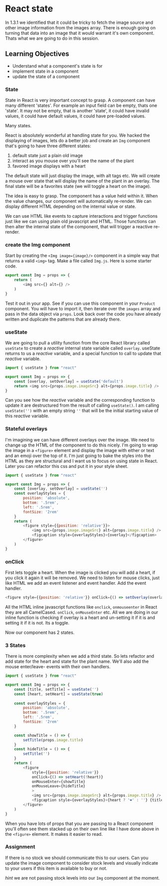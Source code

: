 # React state

In 1.3.1 we identified that it could be tricky to fetch the image source and other image information from the images array. There is enough going on turning that data into an image that it would warrant it's own component. Thats what we are going to do in this session.

## Learning Objectives

- Understand what a component's state is for
- implement state in a component
- update the state of a component

### State

State in React is very important concept to grasp. A component can have many different 'states'. For example an input field can be empty, thats one 'state'. It may not be empty, that is another 'state', it could have invalid values, it could have default values, it could have pre-loaded values.

Many states.

React is absolutely wonderful at handling state for you. We hacked the displaying of images, lets do a better job and create an `Img` component that's going to have three different states:

1. default state just a plain old image
2. interact as you mouse over you'll see the name of the plant
3. favored image displays with a heart

The default state will just display the image, with alt tags etc. We will create a mouse over state that will display the name of the plant in an overlay. The final state will be a favorites state (we will toggle a heart on the image).

The idea is easy to grasp. The component has a value held within it. When the value changes, our component will automatically re-render. We can display different HTML depending on the internal value or state.

We can use HTML like events to capture interactions and trigger functions just like we can using plain old javascript and HTML. Those functions can then alter the internal state of the component, that will trigger a reactive re-render.

### create the Img component

Start by creating the `<Img image={image}/>` component in a simple way that returns a valid `<img>` tag. Make a file called `Img.js`. Here is some starter code.

```javascript
export const Img = props => {
    return (
        <img src={} alt={} />
    )
}
```

Test it out in your app. See if you can use this component in your `Product` component. You will have to import it, then iterate over the `images` array and pass in the data object via `props`. Look back over the code you have already written and duplicate the patterns that are already there.

### useState

We are going to pull a utility function from the core React library called `useState` to create a _reactive_ internal state variable called `overlay`. useState returns to us a _reactive_ variable, and a special function to call to update that _reactive_ variable.

```javascript
import { useState } from "react"

export const Img = props => {
    const [overlay, setOverlay] = useState('default')
    return <img src={props.image.imageSrc} alt={props.image.title} />
}
```

Can you see how the _reactive_ variable and the corresponding function to update it are destructured from the result of calling `useState()`. I am calling `useState('')` with an empty string `''` that will be the initial starting value of this _reactive_ variable.

### Stateful overlays

I'm imagining we can have different overlays over the image. We need to change up the HTML of the component to do this nicely. I'm going to wrap the image in a `<figure>` element and display the image with either or text and an emoji over the top of it. I'm just going to bake the styles into the HTML as they are structural and I want us to focus on using state in React. Later you can refactor this css and put it in your style sheet.

```javascript
import { useState } from "react"

export const Img = props => {
    const [overlay, setOverlay] = useState('')
    const overlayStyles = {
        position: 'absolute',
        bottom: '.5rem',
        left: '.5rem',
        fontSize: '2rem'
    } 
    return (
        <figure style={{position: 'relative'}}>
            <img src={props.image.imageSrc} alt={props.image.title} />
            <figcaption style={overlayStyles}>{overlay}</figcaption>
        </figure>
    )
}
```

### onClick

First lets toggle a heart. When the image is clicked you will add a heart, if you click it again it will be removed. We need to listen for mouse clicks, just like HTML we add an event listener and event handler. Add the event handler.

```javascript
<figure style={{position: 'relative'}} onClick={() => setOverlay(overlay === '❤️' ? '' : '❤️')}>
```

All the HTML inline javascript functions like `onclick`, `onmouseenter` in React they are all CamelCased. `onClick`, `onMouseEnter` etc. All we are doing in our inline function is checking if overlay is a heart and un-setting it if it is and setting it if it is not. Its a toggle.

Now our component has 2 states.

### 3 States

There is more complexity when we add a third state. So lets refactor and add state for the heart and state for the plant name. We'll also add the mouse enter/leave- events with their own handlers.

```javascript
import { useState } from "react"

export const Img = props => {
    const [title, setTitle] = useState('')
    const [heart, setHeart] = useState(true)
    
    const overlayStyles = {
        position: 'absolute',
        bottom: '.5rem',
        left: '.5rem',
        fontSize: '2rem'
    }

    const showTitle = () => {
        setTitle(props.image.title)
    }
    const hideTitle = () => {
        setTitle('')
    }
    return (
        <figure 
            style={{position: 'relative'}} 
            onClick={() => setHeart(!heart)}
            onMouseEnter={showTitle}
            onMouseLeave={hideTitle}
            >
            <img src={props.image.imageSrc} alt={props.image.title} />
            <figcaption style={overlayStyles}>{heart ? '❤️' : ''} {title}</figcaption>
        </figure>
    )
}
```
When you have lots of props that you are passing to a React component you'll often see them stacked up on their own line like I have done above in the `<figure>` element. It makes it easier to read.

### Assignment

If there is no stock we should communicate this to our users. Can you update the image component to consider stock levels and visually indicate to your users if this item is available to buy or not.

_hint_ we are not passing stock levels into our `Img` component at the moment.
